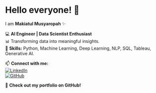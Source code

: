 
<!--
**makiatulmsyr17/makiatulmsyr17** is a ✨ _special_ ✨ repository because its `README.md` (this file) appears on your GitHub profile.

Here are some ideas to get you started:

- 🔭 I’m currently working on ...
- 🌱 I’m currently learning ...
- 👯 I’m looking to collaborate on ...
- 🤔 I’m looking for help with ...
- 💬 Ask me about ...
- 📫 How to reach me: ...
- 😄 Pronouns: ...
- ⚡ Fun fact: ...
-->

# Hello everyone! 👋  

I am **Makiatul Musyaropah** ✨  

💻 **AI Engineer | Data Scientist Enthusiast**  
📊 Transforming data into meaningful insights.  
📌 **Skills:** Python, Machine Learning, Deep Learning, NLP, SQL, Tableau, Generative AI.  

📫 **Connect with me:**  
[![LinkedIn](https://img.shields.io/badge/LinkedIn-MakiatulMusyaropah-blue?logo=linkedin)](https://www.linkedin.com/in/makiatulmusyaropah)  
[![GitHub](https://img.shields.io/badge/GitHub-MakiatulMusyaropah-black?logo=github)](https://github.com/makiatulmusyaropah)  

🚀 **Check out my portfolio on GitHub!**  
